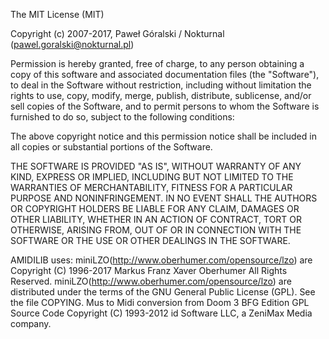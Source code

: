 
The MIT License (MIT)

Copyright (c) 2007-2017, Paweł Góralski / Nokturnal (pawel.goralski@nokturnal.pl)

Permission is hereby granted, free of charge, to any person obtaining a copy of this software and associated documentation files (the "Software"), to deal in the Software without restriction, including without limitation the rights to use, copy, modify, merge, publish, distribute, sublicense, and/or sell copies of the Software, and to permit persons to whom the Software is furnished to do so, subject to the following conditions:

The above copyright notice and this permission notice shall be included in all copies or substantial portions of the Software.

THE SOFTWARE IS PROVIDED "AS IS", WITHOUT WARRANTY OF ANY KIND, EXPRESS OR IMPLIED, INCLUDING BUT NOT LIMITED TO THE WARRANTIES OF MERCHANTABILITY, FITNESS FOR A PARTICULAR PURPOSE AND NONINFRINGEMENT. IN NO EVENT SHALL THE AUTHORS OR COPYRIGHT HOLDERS BE LIABLE FOR ANY CLAIM, DAMAGES OR OTHER LIABILITY, WHETHER IN AN ACTION OF CONTRACT, TORT OR OTHERWISE, ARISING FROM, OUT OF OR IN CONNECTION WITH THE SOFTWARE OR THE USE OR OTHER DEALINGS IN THE SOFTWARE.


AMIDILIB uses:
miniLZO(http://www.oberhumer.com/opensource/lzo) are Copyright (C) 1996-2017 Markus Franz Xaver Oberhumer All Rights Reserved.
miniLZO(http://www.oberhumer.com/opensource/lzo) are distributed under the terms of the GNU General Public License (GPL).  See the file COPYING.
Mus to Midi conversion from Doom 3 BFG Edition GPL Source Code Copyright (C) 1993-2012 id Software LLC, a ZeniMax Media company. 

